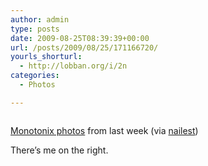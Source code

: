 ```yaml
---
author: admin
type: posts
date: 2009-08-25T08:39:39+00:00
url: /posts/2009/08/25/171166720/
yourls_shorturl:
  - http://lobban.org/i/2n
categories:
  - Photos

---
```

<div class="figure">
  <img src="http://lobban.org/wp-content/uploads/2011/06/tumblr_koxc24wAWh1qzrl7bo1_500.jpg" alt="" />
</div>

[Monotonix photos][1] from last week (via [nailest][2])

There&#8217;s me on the right.

 [1]: http://www.flickr.com/photos/nailest/sets/72157622105631732/
 [2]: http://flickr.com/photos/nailest